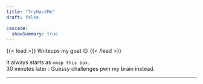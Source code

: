 ```yaml
---
title: "TryHackMe"
draft: false

cascade:
  showSummary: true
---
```


{{< lead >}}
Writeups my goat :heart_eyes:
{{< /lead >}}

It always starts as `nmap this box`.<br>
30 minutes later : Guessy challenges pwn my brain instead.

---
